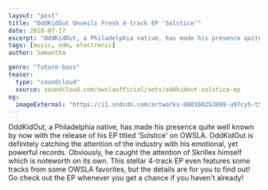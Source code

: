```yaml
---
layout: "post"
title: "OddKidOut Unveils Fresh 4-track EP 'Solstice'"
date: 2018-07-17
excerpt: "OddKidOut, a Philadelphia native, has made his presence quite well known by now with the release of his EP titled 'Solstice' on OWSLA."
tags: [music, edm, electronic]
author: Samantha

genre: "future-bass"
teaser:
  type: "soundcloud"
  source: soundcloud.com/owslaofficial/sets/oddkidout-solstice-ep
og:
  imageExternal: "https://i1.sndcdn.com/artworks-000360253809-u97cy5-t500x500.jpg"
---
```

OddKidOut, a Philadelphia native, has made his presence quite well known by now with the release of his EP titled 'Solstice' on OWSLA. OddKidOut is definitely catching the attention of the industry with his emotional, yet powerful records. Obviously, he caught the attention of Skrillex himself which is noteworth on its own. This stellar 4-track EP even features some tracks from some OWSLA favorites, but the details are for you to find out! Go check out the EP whenever you get a chance if you haven't already!
